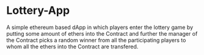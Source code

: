 # Lottery-App
A simple ethereum based dApp in which players enter the lottery game by putting some amount of ethers into the Contract and further the manager of the Contract picks a random winner from all the participating players to whom all the ethers into the Contract are transfered. 
